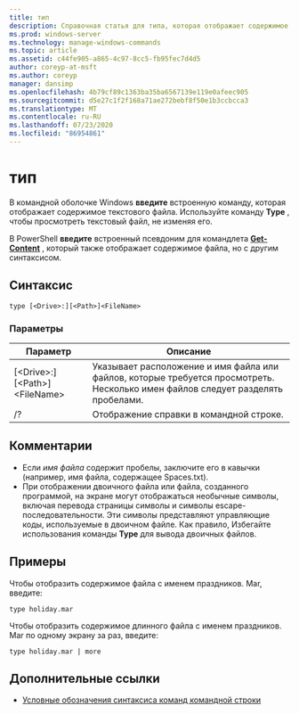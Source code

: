 ```yaml
---
title: тип
description: Справочная статья для типа, которая отображает содержимое текстового файла.
ms.prod: windows-server
ms.technology: manage-windows-commands
ms.topic: article
ms.assetid: c44fe905-a865-4c97-8cc5-fb95fec7d4d5
author: coreyp-at-msft
ms.author: coreyp
manager: dansimp
ms.openlocfilehash: 4b79cf89c1363ba35ba6567139e119e0afeec905
ms.sourcegitcommit: d5e27c1f2f168a71ae272bebf8f50e1b3ccbcca3
ms.translationtype: MT
ms.contentlocale: ru-RU
ms.lasthandoff: 07/23/2020
ms.locfileid: "86954861"
---
```

# <a name="type"></a>тип

В командной оболочке Windows **введите** встроенную команду, которая отображает содержимое текстового файла. Используйте команду **Type** , чтобы просмотреть текстовый файл, не изменяя его.

В PowerShell **введите** встроенный псевдоним для командлета **[Get-Content](/powershell/module/microsoft.powershell.management/get-content)** , который также отображает содержимое файла, но с другим синтаксисом.

## <a name="syntax"></a>Синтаксис

```
type [<Drive>:][<Path>]<FileName>
```

### <a name="parameters"></a>Параметры

|Параметр|Описание|
|---------|-----------|
|[\<Drive>:][\<Path>]\<FileName>|Указывает расположение и имя файла или файлов, которые требуется просмотреть. Несколько имен файлов следует разделять пробелами.|
|/?|Отображение справки в командной строке.|

## <a name="remarks"></a>Комментарии

-   Если *имя файла* содержит пробелы, заключите его в кавычки (например, имя файла, содержащее Spaces.txt).
-   При отображении двоичного файла или файла, созданного программой, на экране могут отображаться необычные символы, включая перевода страницы символы и символы escape-последовательности. Эти символы представляют управляющие коды, используемые в двоичном файле. Как правило, Избегайте использования команды **Type** для вывода двоичных файлов.

## <a name="examples"></a>Примеры

Чтобы отобразить содержимое файла с именем праздников. Mar, введите:
```
type holiday.mar
```
Чтобы отобразить содержимое длинного файла с именем праздников. Mar по одному экрану за раз, введите:
```
type holiday.mar | more
```

## <a name="additional-references"></a>Дополнительные ссылки

- [Условные обозначения синтаксиса команд командной строки](command-line-syntax-key.md)
